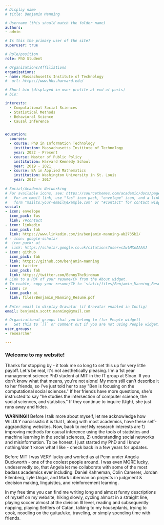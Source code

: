```yaml
---
# Display name
# title: Benjamin Manning

# Username (this should match the folder name)
authors: 
- admin

# Is this the primary user of the site?
superuser: true

# Role/position
role: PhD Student

# Organizations/Affiliations
organizations:
- name: Massachusetts Institute of Technology
#  url: https://www.hks.harvard.edu/

# Short bio (displayed in user profile at end of posts)
# bio: 

interests:
  - Computational Social Sciences
  - Statistical Methods
  - Behavioral Science
  - Causal Inference


education:
  courses:
  - course: PhD in Information Technology
    institution: Massachusetts Institute of Technology
    year: 2022 - Present
  - course: Master of Public Policy
    institution: Harvard Kennedy School
    year: 2019 - 2021
  - course: BA in Applied Mathematics
    institution: Washington University in St. Louis
    year: 2013 - 2017
    
# Social/Academic Networking
# For available icons, see: https://sourcethemes.com/academic/docs/page-builder/#icons
#   For an email link, use "fas" icon pack, "envelope" icon, and a link in the
#   form "mailto:your-email@example.com" or "#contact" for contact widget.
social:
- icon: envelope
  icon_pack: fas
  link: /#contact
- icon: linkedin
  icon_pack: fab
  link: https://www.linkedin.com/in/benjamin-manning-ab2735b2/
# - icon: google-scholar
#  icon_pack: ai
#  link: https://scholar.google.co.uk/citations?user=sIwtMXoAAAAJ
- icon: github
  icon_pack: fab
  link: https://github.com/benjamin-manning
- icon: twitter
  icon_pack: fab
  link: https://twitter.com/BennyTheBirdman
# Link to a PDF of your resume/CV from the About widget.
# To enable, copy your resume/CV to `static/files/Benjamin_Manning_Resumé.pdf` and uncomment the lines below.
- icon: cv
  icon_pack: ai
  link: files/Benjamin_Manning_Resumé.pdf
  
# Enter email to display Gravatar (if Gravatar enabled in Config)
email: benjamin.scott.manning@gmail.com

# Organizational groups that you belong to (for People widget)
#   Set this to `[]` or comment out if you are not using People widget.
user_groups:
- researcher

---
```

### **Welcome to my website!**

Thanks for stopping by - it took me so long to set this up for very little payoff. Let's be real, it's not aesthetically pleasing. I'm a 1st year management science PhD student at MIT in the IT group at Sloan. If you don't know what that means, you're not alone! My mom still can't describe it to her friends, so I've just told her to say "Ben is focusing on the computational social sciences." If her friends have more questions, she's instructed to say "he studies the intersection of computer science, the social sciences, and statistics." If they continue to inquire (Ugh), she just runs away and hides.

**WARNING!!** Before I talk more about myself, let me acknowledge how WILDLY narcissistic it is that I, along with most academics, have these self-aggrandizing websites. Now, back to me! My research interests are 1) improving methods for causal inference using the tools of statistics and machine learning in the social sciences, 2) understanding social networks and misinformation. To be honest, I just started my PhD and I know nothing/don't know what I like - check back in a few years for updates.

Before MIT I was VERY lucky and worked as at Penn under Angela Duckworth - one of the coolest people around. I was even MORE lucky, undeservedly so, that Angela let me collaborate with some of the most badass academics ever including: Daniel Kahneman, Colin Camerer, Jordan Ellenberg, Lyle Ungar, and Mark Liberman on projects in judgment & decision making, linguistics, and reinforcement learning. 

In my free time you can find me writing long and almost funny descriptions of myself on my website, hiking slowly, cycling almost in a straight line, playing soccer almost at the division III level, reading and subsequently napping, playing Settlers of Catan, talking to my houseplants, trying to cook, noodling on the guitar/uke, traveling, or simply spending time with friends.
